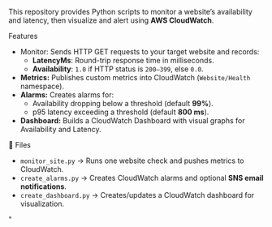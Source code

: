 
This repository provides Python scripts to monitor a website’s availability and latency, then visualize and alert using **AWS CloudWatch**.

 Features
- Monitor: Sends HTTP GET requests to your target website and records:
  - **LatencyMs**: Round-trip response time in milliseconds.
  - **Availability**: `1.0` if HTTP status is `200–399`, else `0.0`.
- **Metrics:** Publishes custom metrics into CloudWatch (`Website/Health` namespace).
- **Alarms:** Creates alarms for:
  - Availability dropping below a threshold (default **99%**).
  - p95 latency exceeding a threshold (default **800 ms**).
- **Dashboard:** Builds a CloudWatch Dashboard with visual graphs for Availability and Latency.

📂 Files
- `monitor_site.py` → Runs one website check and pushes metrics to CloudWatch.
- `create_alarms.py` → Creates CloudWatch alarms and optional **SNS email notifications**.
- `create_dashboard.py` → Creates/updates a CloudWatch dashboard for visualization.

"
